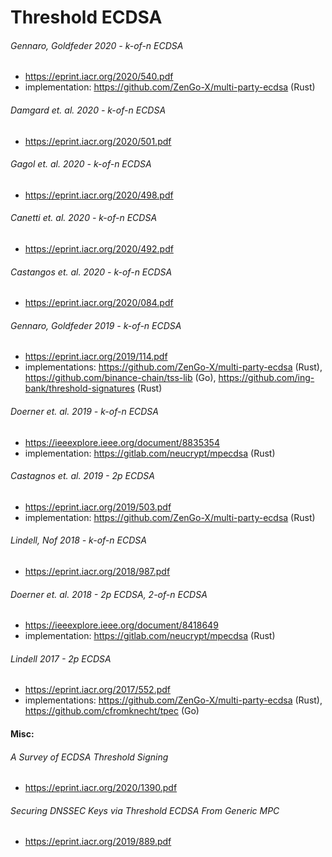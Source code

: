 # Threshold ECDSA

###### Gennaro, Goldfeder 2020 - k-of-n ECDSA
* https://eprint.iacr.org/2020/540.pdf
* implementation: https://github.com/ZenGo-X/multi-party-ecdsa (Rust)


###### Damgard et. al. 2020 - k-of-n ECDSA
* https://eprint.iacr.org/2020/501.pdf


###### Gagol et. al. 2020 - k-of-n ECDSA
* https://eprint.iacr.org/2020/498.pdf


###### Canetti et. al. 2020 - k-of-n ECDSA
* https://eprint.iacr.org/2020/492.pdf


###### Castangos et. al. 2020 - k-of-n ECDSA
* https://eprint.iacr.org/2020/084.pdf


###### Gennaro, Goldfeder 2019 - k-of-n ECDSA
* https://eprint.iacr.org/2019/114.pdf
* implementations: https://github.com/ZenGo-X/multi-party-ecdsa (Rust),
https://github.com/binance-chain/tss-lib (Go), https://github.com/ing-bank/threshold-signatures (Rust)


###### Doerner et. al. 2019 - k-of-n ECDSA
* https://ieeexplore.ieee.org/document/8835354
* implementation: https://gitlab.com/neucrypt/mpecdsa (Rust)


###### Castagnos et. al. 2019 - 2p ECDSA
* https://eprint.iacr.org/2019/503.pdf
* implementation: https://github.com/ZenGo-X/multi-party-ecdsa (Rust)

###### Lindell, Nof 2018 - k-of-n ECDSA
* https://eprint.iacr.org/2018/987.pdf

###### Doerner et. al. 2018 - 2p ECDSA, 2-of-n ECDSA
* https://ieeexplore.ieee.org/document/8418649
* implementation: https://gitlab.com/neucrypt/mpecdsa (Rust)


###### Lindell 2017 - 2p ECDSA
* https://eprint.iacr.org/2017/552.pdf
* implementations: https://github.com/ZenGo-X/multi-party-ecdsa (Rust),
https://github.com/cfromknecht/tpec (Go)


#### Misc:
###### A Survey of ECDSA Threshold Signing
* https://eprint.iacr.org/2020/1390.pdf

###### Securing DNSSEC Keys via Threshold ECDSA From Generic MPC
* https://eprint.iacr.org/2019/889.pdf
